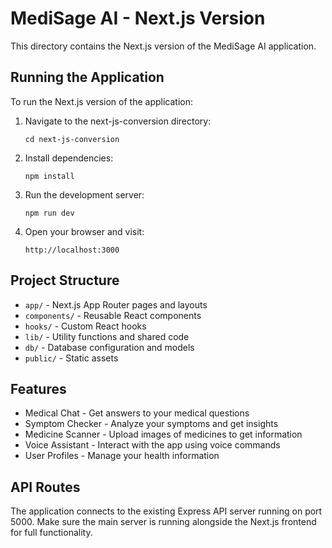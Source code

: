 # MediSage AI - Next.js Version

This directory contains the Next.js version of the MediSage AI application.

## Running the Application

To run the Next.js version of the application:

1. Navigate to the next-js-conversion directory:
   ```
   cd next-js-conversion
   ```

2. Install dependencies:
   ```
   npm install
   ```

3. Run the development server:
   ```
   npm run dev
   ```

4. Open your browser and visit:
   ```
   http://localhost:3000
   ```

## Project Structure

- `app/` - Next.js App Router pages and layouts
- `components/` - Reusable React components
- `hooks/` - Custom React hooks
- `lib/` - Utility functions and shared code
- `db/` - Database configuration and models
- `public/` - Static assets

## Features

- Medical Chat - Get answers to your medical questions
- Symptom Checker - Analyze your symptoms and get insights
- Medicine Scanner - Upload images of medicines to get information
- Voice Assistant - Interact with the app using voice commands
- User Profiles - Manage your health information

## API Routes

The application connects to the existing Express API server running on port 5000. Make sure the main server is running alongside the Next.js frontend for full functionality.